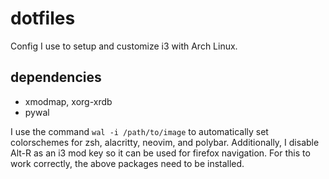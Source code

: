 # dotfiles
Config I use to setup and customize i3 with Arch Linux. 
## dependencies
* xmodmap, xorg-xrdb
* pywal

I use the command `wal -i /path/to/image` to automatically set colorschemes for zsh, alacritty, neovim, and polybar. Additionally, I disable Alt-R as an i3 mod key so it can be used for firefox navigation. For this to work correctly, the above packages need to be installed.
